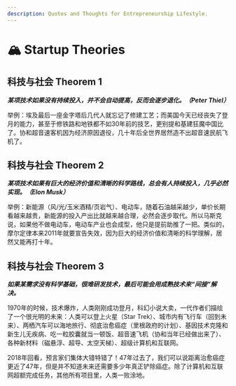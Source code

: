 ```yaml
---
description: Quotes and Thoughts for Entrepreneurship Lifestyle.
---
```


# 🏔 Startup Theories

## 科技与社会 Theorem 1

_**某项技术如果没有持续投入，并不会自动提高，反而会逐步退化。（Peter Thiel）**_

举例：埃及最后一座金字塔后几代人就忘记了修建工艺；而美国今天已经丧失了登月的能力，甚至于修铁路和地铁都不如30年前的技艺，更别提和基建狂魔中国比了。协和超音速客机因为经济原因退役，几十年后全世界居然造不出超音速民航飞机了。

## 科技与社会 Theorem 2

_**某项技术如果有巨大的经济价值和清晰的科学路线，总会有人持续投入，几乎必然实现。（Elon Musk）**_

举例：新能源（风/光/玉米酒精/页岩气）、电动车，随着石油越采越少，单价长期看越来越贵，新能源的投入产出比就越来越合理，必然会逐步取代。所以马斯克说，如果他不做电动车，电动车产业也会成型，他只是提前助推了一把。类似的，摩尔定律本来2011年就要宣告失效，因为巨大的经济价值和清晰的科学理解，居然又能再打十年。

## 科技与社会 Theorem 3

_**如果某需求没有科学基础，很难研发技术，最后可能会用成熟技术来“间接”解决。**_

1970年的时候，技术爆炸，人类刚刚成功登月，科幻小说大卖，一代作者们描绘了一个很光明的未来：人类可以登上火星（Star Trek）、城市内有飞行车（回到未来）、两栖汽车可以海地旅行、彻底治愈癌症（里根政府的计划）、基因技术克隆和新生儿无疾病、吃一粒胶囊就当一顿饭、超音速飞机（协和当年已经做出来了）、各种新材料（磁悬浮、超导、太空天梯）、超级计算机和互联网。

2018年回看，预言家们集体大错特错了！47年过去了，我们可以说距离治愈癌症更近了47年，但是并不知道未来还需要多少年真正铲除癌症。除了计算机和互联网超额完成任务，其他所有项目里，人类一败涂地。
